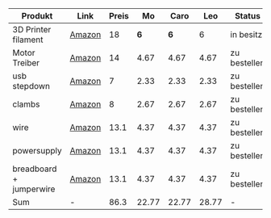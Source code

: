 | Produkt                 | Link                                      | Preis | Mo       | Caro   | Leo     | Status       |
|-------------------------|-------------------------------------------|-------|----------|--------|---------|--------------|
| 3D Printer filament     | [Amazon](https://www.amazon.de/dp/B0BS3MTXG7?ref=ppx_yo2ov_dt_b_fed_asin_title) | 18    | <b>6</b> | <b>6</b>        | 6       | in besitz    |
| Motor Treiber           | [Amazon](https://www.amazon.de/Hailege-DRV8871-Breakout-H-Bridge-6-5V-45V/dp/B0CJY3K2N3) | 14    | 4.67     | 4.67   | 4.67    | zu bestellen |
| usb stepdown            | [Amazon](https://www.amazon.de/JZK-Step-Down-Schnellladeplatine-Netzteil-Konverter/dp/B0B2W5QMD1) | 7     | 2.33     | 2.33   | 2.33    | zu bestellen |
| clambs                  | [Amazon](https://www.amazon.de/-/en/Flintronic-Connectors-Actuation-Electrical-Connection/dp/B0BCNTVV4S) | 8     | 2.67     | 2.67   | 2.67    | zu bestellen |
| wire                    | [Amazon](https://www.amazon.de/-/en/Silicone-Electric-Stranded-Electrical-Applications/dp/B0C7QTH8TC) | 13.1  | 4.37     | 4.37   | 4.37    | zu bestellen |
| powersupply             | [Amazon](https://www.amazon.de/-/en/Adapter-100-240-Transformer-Monitor-Amplifier-Power-supply-12-V-3/dp/B0BP66JZLX) | 13.1  | 4.37     | 4.37   | 4.37    | zu bestellen |
| breadboard + jumperwire | [Amazon](https://www.amazon.de/-/en/HUAREW-Breadboard-Dupont-Points-Arduino/dp/B0B5TCKTQH) | 13.1  | 4.37     | 4.37   | 4.37    | zu bestellen |
| Sum                     | -                                         | 86.3  | 22.77    | 22.77  | 28.77   | -            |
